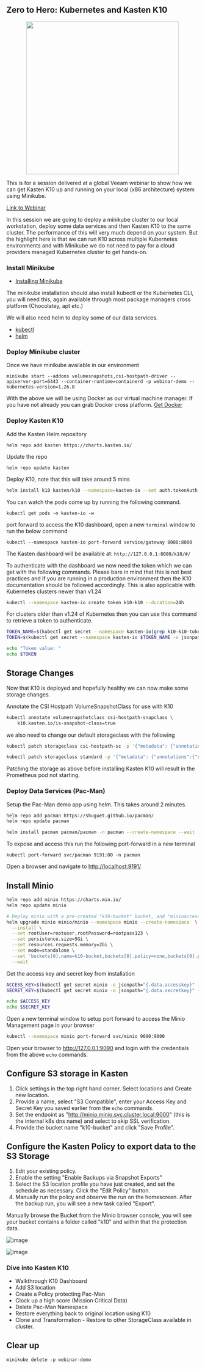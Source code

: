 ## Zero to Hero: Kubernetes and Kasten K10
<p align="center">
<img src="/media/VUG.png" width=400 height=400>
</p>

This is for a session delivered at a global Veeam webinar to show how we can get Kasten K10 up and running on your local (x86 architecture) system using Minikube. 

[Link to Webinar](https://go.veeam.com/webinar-deploy-kubernetes-tips)

In this session we are going to deploy a minikube cluster to our local workstation, deploy some data services and then Kasten K10 to the same cluster. The performance of this will very much depend on your system. But the highlight here is that we can run K10 across multiple Kubernetes environments and with Minikube we do not need to pay for a cloud providers managed Kubernetes cluster to get hands-on. 

### Install Minikube 

- [Installing Minikube](https://minikube.sigs.k8s.io/docs/start/)

The minikube installation should also install kubectl or the Kubernetes CLI, you will need this, again available through most package managers cross platform (Chocolatey, apt etc.)

We will also need helm to deploy some of our data services. 

- [kubectl](https://kubernetes.io/docs/tasks/tools/) 
- [helm](https://helm.sh/docs/intro/install/) 

### Deploy Minikube cluster 

Once we have minikube available in our environment 

`minikube start --addons volumesnapshots,csi-hostpath-driver --apiserver-port=6443 --container-runtime=containerd -p webinar-demo --kubernetes-version=1.26.0 `

With the above we will be using Docker as our virtual machine manager. If you have not already you can grab Docker cross platform. 
[Get Docker](https://docs.docker.com/get-docker/)

### Deploy Kasten K10 

Add the Kasten Helm repository

`helm repo add kasten https://charts.kasten.io/`

Update the repo

`helm repo update kasten`

Deploy K10, note that this will take around 5 mins 

```bash
helm install k10 kasten/k10 --namespace=kasten-io --set auth.tokenAuth.enabled=true --set injectKanisterSidecar.enabled=true --set-string injectKanisterSidecar.namespaceSelector.matchLabels.k10/injectKanisterSidecar=true --create-namespace
```

You can watch the pods come up by running the following command.

`kubectl get pods -n kasten-io -w`

port forward to access the K10 dashboard, open a new `terminal` window to run the below command

`kubectl --namespace kasten-io port-forward service/gateway 8080:8000`

The Kasten dashboard will be available at: `http://127.0.0.1:8080/k10/#/`

To authenticate with the dashboard we now need the token which we can get with the following commands. Please bare in mind that this is not best practices and if you are running in a production environment then the K10 documentation should be followed accordingly. This is also applicable with Kubernetes clusters newer than v1.24 

```bash
kubectl --namespace kasten-io create token k10-k10 --duration=24h
```
For clusters older than v1.24 of Kubernetes then you can use this command to retrieve a token to authenticate. 

```bash
TOKEN_NAME=$(kubectl get secret --namespace kasten-io|grep k10-k10-token | cut -d " " -f 1)
TOKEN=$(kubectl get secret --namespace kasten-io $TOKEN_NAME -o jsonpath="{.data.token}" | base64 --decode)

echo "Token value: "
echo $TOKEN
```
## Storage Changes

Now that K10 is deployed and hopefully healthy we can now make some storage changes. 

Annotate the CSI Hostpath VolumeSnapshotClass for use with K10

```bash
kubectl annotate volumesnapshotclass csi-hostpath-snapclass \
    k10.kasten.io/is-snapshot-class=true
```
we also need to change our default storageclass with the following 

```bash
kubectl patch storageclass csi-hostpath-sc -p '{"metadata": {"annotations":{"storageclass.kubernetes.io/is-default-class":"true"}}}'

kubectl patch storageclass standard -p '{"metadata": {"annotations":{"storageclass.kubernetes.io/is-default-class":"false"}}}'
```
Patching the storage as above before installing Kasten K10 will result in the Prometheus pod not starting. 

### Deploy Data Services (Pac-Man)

Setup the Pac-Man demo app using helm. This takes around 2 minutes.

```bash
helm repo add pacman https://shuguet.github.io/pacman/
helm repo update pacman

helm install pacman pacman/pacman -n pacman --create-namespace --wait
```

To expose and access this run the following port-forward in a new terminal

`kubectl port-forward svc/pacman 9191:80 -n pacman`

Open a browser and navigate to [http://localhost:9191/](http://localhost:9191/)

## Install Minio
```bash
helm repo add minio https://charts.min.io/
helm repo update minio

# Deploy minio with a pre-created "k10-bucket" bucket, and "minioaccess"/"miniosecret" creds
helm upgrade minio minio/minio --namespace minio --create-namespace  \
  --install \
  --set rootUser=rootuser,rootPassword=rootpass123 \
  --set persistence.size=5Gi \
  --set resources.requests.memory=2Gi \
  --set mode=standalone \
  --set 'buckets[0].name=k10-bucket,buckets[0].policy=none,buckets[0].purge=false' \
  --wait
```
Get the access key and secret key from installation

```bash
ACCESS_KEY=$(kubectl get secret minio -o jsonpath="{.data.accesskey}" -n minio | base64 --decode)
SECRET_KEY=$(kubectl get secret minio -o jsonpath="{.data.secretkey}" -n minio | base64 --decode)

echo $ACCESS_KEY
echo $SECRET_KEY
```

Open a new terminal window to setup port forward to access the Minio Management page in your browser

````bash
kubectl --namespace minio port-forward svc/minio 9090:9000
````
Open your browser to http://127.0.0.1:9090 and login with the credentials from the above `echo` commands. 

## Configure S3 storage in Kasten
1. Click settings in the top right hand corner. Select locations and Create new location.
2. Provide a name, select "S3 Compatible", enter your Access Key and Secret Key you saved earlier from the `echo` commands.
3. Set the endpoint as "http://minio.minio.svc.cluster.local:9000" (this is the internal k8s dns name) and select to skip SSL verification.  
4. Provide the bucket name "k10-bucket" and click "Save Profile".

## Configure the Kasten Policy to export data to the S3 Storage
1. Edit your existing policy.
2. Enable the setting "Enable Backups via Snapshot Exports"
3. Select the S3 location profile you have just created, and set the schedule as necessary. Click the "Edit Policy" button. 
4. Manually run the policy and observe the run on the homescreen. After the backup run, you will see a new task called "Export".

Manually browse the Bucket from the Minio browser console, you will see your bucket contains a folder called "k10" and within that the protection data. 

![image](https://user-images.githubusercontent.com/22192242/138359395-b4175851-9da8-46d7-86b7-7cf3ee1e5fee.png)

![image](assets/minio-s3-kasten-k10-bucket.png)

### Dive into Kasten K10 

- Walkthrough K10 Dashboard 
- Add S3 location 
- Create a Policy protecting Pac-Man 
- Clock up a high score (Mission Critical Data)
- Delete Pac-Man Namespace
- Restore everything back to original location using K10 
- Clone and Transformation - Restore to other StorageClass available in cluster. 

## Clear up 

`minikube delete -p webinar-demo`
